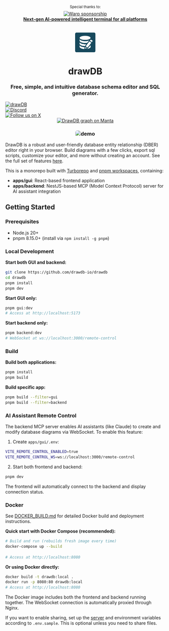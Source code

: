 <div align="center">
  <sup>Special thanks to:</sup>
  <br>
  <a href="https://www.warp.dev/drawdb/" target="_blank">
    <img alt="Warp sponsorship" width="280" src="https://github.com/user-attachments/assets/c7f141e7-9751-407d-bb0e-d6f2c487b34f">
    <br>
    <b>Next-gen AI-powered intelligent terminal for all platforms</b>
  </a>
</div>

<br/>
<br/>

<div align="center">
    <img width="64" alt="drawdb logo" src="./apps/gui/src/assets/icon-dark.png">
    <h1>drawDB</h1>
</div>

<h3 align="center">Free, simple, and intuitive database schema editor and SQL generator.</h3>

<div align="center" style="margin-bottom:12px;">
    <a href="https://drawdb.app/" style="display: flex; align-items: center;">
        <img src="https://img.shields.io/badge/Start%20building-grey" alt="drawDB"/>
    </a>
    <a href="https://discord.gg/BrjZgNrmR6" style="display: flex; align-items: center;">
        <img src="https://img.shields.io/discord/1196658537208758412.svg?label=Join%20the%20Discord&logo=discord" alt="Discord"/>
    </a>
    <a href="https://x.com/drawDB_" style="display: flex; align-items: center;">
        <img src="https://img.shields.io/badge/Follow%20us%20on%20X-blue?logo=X" alt="Follow us on X"/>
    </a>
    <a href="https://getmanta.ai/drawdb">
        <img src="https://getmanta.ai/api/badges?text=Manta%20Graph&link=drawdb" alt="DrawDB graph on Manta">
    </a> 
</div>

<h3 align="center"><img width="700" style="border-radius:5px;" alt="demo" src="drawdb.png"></h3>

DrawDB is a robust and user-friendly database entity relationship (DBER) editor right in your browser. Build diagrams with a few clicks, export sql scripts, customize your editor, and more without creating an account. See the full set of features [here](https://drawdb.app/).

This is a monorepo built with [Turborepo](https://turbo.build/repo) and [pnpm workspaces](https://pnpm.io/workspaces), containing:
- **apps/gui**: React-based frontend application
- **apps/backend**: NestJS-based MCP (Model Context Protocol) server for AI assistant integration

## Getting Started

### Prerequisites

- Node.js 20+
- pnpm 8.15.0+ (install via `npm install -g pnpm`)

### Local Development

**Start both GUI and backend:**
```bash
git clone https://github.com/drawdb-io/drawdb
cd drawdb
pnpm install
pnpm dev
```

**Start GUI only:**
```bash
pnpm gui:dev
# Access at http://localhost:5173
```

**Start backend only:**
```bash
pnpm backend:dev
# WebSocket at ws://localhost:3000/remote-control
```

### Build

**Build both applications:**
```bash
pnpm install
pnpm build
```

**Build specific app:**
```bash
pnpm build --filter=gui
pnpm build --filter=backend
```

### AI Assistant Remote Control

The backend MCP server enables AI assistants (like Claude) to create and modify database diagrams via WebSocket. To enable this feature:

1. Create `apps/gui/.env`:
```bash
VITE_REMOTE_CONTROL_ENABLED=true
VITE_REMOTE_CONTROL_WS=ws://localhost:3000/remote-control
```

2. Start both frontend and backend:
```bash
pnpm dev
```

The frontend will automatically connect to the backend and display connection status.

### Docker

See [DOCKER_BUILD.md](./DOCKER_BUILD.md) for detailed Docker build and deployment instructions.

**Quick start with Docker Compose (recommended):**

```bash
# Build and run (rebuilds fresh image every time)
docker-compose up --build

# Access at http://localhost:8080
```

**Or using Docker directly:**

```bash
docker build -t drawdb:local .
docker run -p 8080:80 drawdb:local
# Access at http://localhost:8080
```

The Docker image includes both the frontend and backend running together. The WebSocket connection is automatically proxied through Nginx.

If you want to enable sharing, set up the [server](https://github.com/drawdb-io/drawdb-server) and environment variables according to `.env.sample`. This is optional unless you need to share files.
